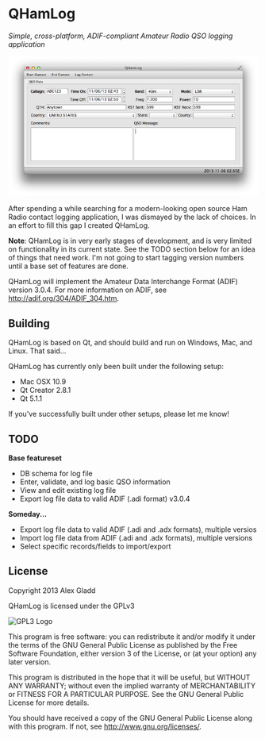 # QHamLog

_Simple, cross-platform, ADIF-compliant Amateur Radio QSO logging application_

![QHamLog screenshot](img/qhamlog-screen.png)

After spending a while searching for a modern-looking open source Ham Radio contact logging
application, I was dismayed by the lack of choices. In an effort to fill this gap I created
QHamLog.

**Note**: QHamLog is in very early stages of development, and is very limited on functionality in
its current state. See the TODO section below for an idea of things that need work. I'm not going to
start tagging version numbers until a base set of features are done.

QHamLog will implement the Amateur Data Interchange Format (ADIF) version 3.0.4. For more
information on ADIF, see <http://adif.org/304/ADIF_304.htm>.

## Building

QHamLog is based on Qt, and should build and run on Windows, Mac, and Linux. That said...

QHamLog has currently only been built under the following setup:
* Mac OSX 10.9
* Qt Creator 2.8.1
* Qt 5.1.1

If you've successfully built under other setups, please let me know!

## TODO

**Base featureset**
- DB schema for log file
- Enter, validate, and log basic QSO information
- View and edit existing log file
- Export log file data to valid ADIF (.adi format) v3.0.4

**Someday...**
- Export log file data to valid ADIF (.adi and .adx formats), multiple versios
- Import log file data from ADIF (.adi and .adx formats), multiple versions
- Select specific records/fields to import/export

## License

Copyright 2013 Alex Gladd

QHamLog is licensed under the GPLv3

![GPL3 Logo](http://www.gnu.org/graphics/gplv3-127x51.png)

This program is free software: you can redistribute it and/or modify
it under the terms of the GNU General Public License as published by
the Free Software Foundation, either version 3 of the License, or
(at your option) any later version.

This program is distributed in the hope that it will be useful,
but WITHOUT ANY WARRANTY; without even the implied warranty of
MERCHANTABILITY or FITNESS FOR A PARTICULAR PURPOSE.  See the
GNU General Public License for more details.

You should have received a copy of the GNU General Public License
along with this program.  If not, see <http://www.gnu.org/licenses/>.
